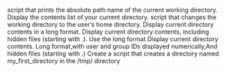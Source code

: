 script that prints the absolute path name of the current working directory.
Display the contents list of your current directory.
script that changes the working directory to the user’s home directory.
Display current directory contents in a long format.
Display current directory contents, including hidden files (starting with .). Use the long format
Display current directory contents. Long format,with user and group IDs displayed numerically,And hidden files (starting with .)
Create a script that creates a directory named my_first_directory in the /tmp/ directory

